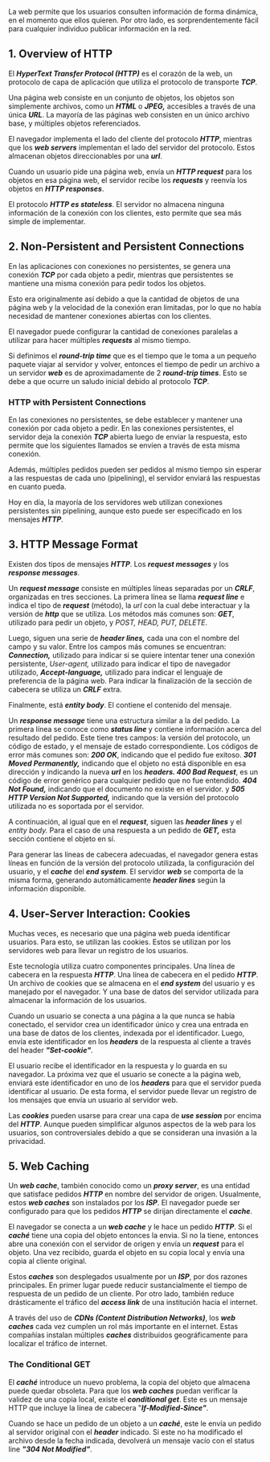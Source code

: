 La web permite que los usuarios consulten información de forma dinámica, en el momento que ellos quieren. Por otro lado, es sorprendentemente fácil para cualquier individuo publicar información en la red.

## 1. Overview of HTTP

El ***HyperText Transfer Protocol (HTTP)*** es el corazón de la web, un protocolo de capa de aplicación que utiliza el protocolo de transporte ***TCP***.

Una página web consiste en un conjunto de objetos, los objetos son simplemente archivos, como un ***HTML*** o ***JPEG,*** accesibles a través de una única ***URL***. La mayoría de las páginas web consisten en un único archivo base, y múltiples objetos referenciados.

El navegador implementa el lado del cliente del protocolo ***HTTP***, mientras que los ***web servers*** implementan el lado del servidor del protocolo. Estos almacenan objetos direccionables por una ***url***.

Cuando un usuario pide una página web, envía un ***HTTP request*** para los objetos en esa página web, el servidor recibe los ***requests*** y reenvía los objetos en ***HTTP responses***.

El protocolo ***HTTP es stateless***. El servidor no almacena ninguna información de la conexión con los clientes, esto permite que sea más simple de implementar.

## 2. Non-Persistent and Persistent Connections

En las aplicaciones con conexiones no persistentes, se genera una conexión ***TCP*** por cada objeto a pedir, mientras que persistentes se mantiene una misma conexión para pedir todos los objetos.

Esto era originalmente así debido a que la cantidad de objetos de una página web y la velocidad de la conexión eran limitadas, por lo que no había necesidad de mantener conexiones abiertas con los clientes.

El navegador puede configurar la cantidad de conexiones paralelas a utilizar para hacer múltiples ***requests*** al mismo tiempo.

Si definimos el ***round-trip time*** que es el tiempo que le toma a un pequeño paquete viajar al servidor y volver, entonces el tiempo de pedir un archivo a un servidor ***web*** es de aproximadamente de 2 ***round-trip times***. Esto se debe a que ocurre un saludo inicial debido al protocolo ***TCP***.

### HTTP with Persistent Connections

En las conexiones no persistentes, se debe establecer y mantener una conexión por cada objeto a pedir. En las conexiones persistentes, el servidor deja la conexión ***TCP*** abierta luego de enviar la respuesta, esto permite que los siguientes llamados se envíen a través de esta misma conexión.

Además, múltiples pedidos pueden ser pedidos al mismo tiempo sin esperar a las respuestas de cada uno (pipelining), el servidor enviará las respuestas en cuanto pueda.

Hoy en día, la mayoría de los servidores web utilizan conexiones persistentes sin pipelining, aunque esto puede ser especificado en los mensajes ***HTTP***.

## 3. HTTP Message Format

Existen dos tipos de mensajes ***HTTP***. Los ***request messages*** y los ***response messages***.

Un ***request message*** consiste en múltiples líneas separadas por un ***CRLF***, organizadas en tres secciones. La primera línea se llama ***request line*** e indica el tipo de ***request*** (método), la *url* con la cual debe interactuar y la versión de ***http*** que se utiliza. Los métodos más comunes son: ***GET***, utilizado para pedir un objeto, y *POST, HEAD, PUT, DELETE*.

Luego, siguen una serie de ***header lines,*** cada una con el nombre del campo y su valor. Entre los campos más comunes se encuentran: ***Connection,*** utilizado para indicar si se quiere intentar tener una conexión persistente, *User-agent,* utilizado para indicar el tipo de navegador utilizado, ***Accept-language,*** utilizado para indicar el lenguaje de preferencia de la página web. Para indicar la finalización de la sección de cabecera se utiliza un ***CRLF*** extra.

Finalmente, está ***entity body***. El contiene el contenido del mensaje.

Un ***response message*** tiene una estructura similar a la del pedido. La primera línea se conoce como ***status line*** y contiene información acerca del resultado del pedido. Este tiene tres campos: la versión del protocolo, un código de estado, y el mensaje de estado correspondiente. Los códigos de error más comunes son: ***200 OK***, indicando que el pedido fue exitoso. ***301 Moved Permanently,*** indicando que el objeto no está disponible en esa dirección y indicando la nueva ***url*** en los ***headers. 400 Bad Request***, es un código de error genérico para cualquier pedido que no fue entendido. ***404 Not Found,*** indicando que el documento no existe en el servidor. y ***505 HTTP Version Not Supported,*** indicando que la versión del protocolo utilizada no es soportada por el servidor.

A continuación, al igual que en el ***request***, siguen las ***header lines*** y el *entity body.* Para el caso de una respuesta a un pedido de ***GET,*** esta sección contiene el objeto en sí.

Para generar las líneas de cabecera adecuadas, el navegador genera estas líneas en función de la versión del protocolo utilizada, la configuración del usuario, y el ***cache*** del ***end system***. El servidor ***web*** se comporta de la misma forma, generando automáticamente ***header lines*** según la información disponible.

## 4. User-Server Interaction: Cookies

Muchas veces, es necesario que una página web pueda identificar usuarios. Para esto, se utilizan las cookies. Estos se utilizan por los servidores web para llevar un registro de los usuarios.

Este tecnología utiliza cuatro componentes principales. Una línea de cabecera en la respuesta ***HTTP***. Una línea de cabecera en el pedido ***HTTP***. Un archivo de cookies que se almacena en el ***end system*** del usuario y es manejado por el navegador. Y una base de datos del servidor utilizada para almacenar la información de los usuarios.

Cuando un usuario se conecta a una página a la que nunca se había conectado, el servidor crea un identificador único y crea una entrada en una base de datos de los clientes, indexada por el identificador. Luego, envía este identificador en los ***headers*** de la respuesta al cliente a través del header ***"Set-cookie"***.

El usuario recibe el identificador en la respuesta y lo guarda en su navegador. La próxima vez que el usuario se conecte a la página web, enviará este identificador en uno de los ***headers*** para que el servidor pueda identificar al usuario. De esta forma, el servidor puede llevar un registro de los mensajes que envía un usuario al servidor web.

Las ***cookies*** pueden usarse para crear una capa de ***use session*** por encima del ***HTTP***. Aunque pueden simplificar algunos aspectos de la web para los usuarios, son controversiales debido a que se consideran una invasión a la privacidad.

## 5. Web Caching

Un ***web cache***, también conocido como un ***proxy server***, es una entidad que satisface pedidos ***HTTP*** en nombre del servidor de origen. Usualmente, estos ***web caches*** son instalados por los ***ISP***. El navegador puede ser configurado para que los pedidos ***HTTP*** se dirijan directamente el ***cache***.

El navegador se conecta a un ***web cache*** y le hace un pedido ***HTTP***. Si el ***caché*** tiene una copia del objeto entonces la envia. Si no la tiene, entonces abre una conexión con el servidor de origen y envía un ***request*** para el objeto. Una vez recibido, guarda el objeto en su copia local y envía una copia al cliente original.

Estos ***caches*** son desplegados usualmente por un ***ISP***, por dos razones principales. En primer lugar puede reducir sustancialmente el tiempo de respuesta de un pedido de un cliente. Por otro lado, también reduce drásticamente el tráfico del ***access link*** de una institución hacia el internet.

A través del uso de ***CDNs (Content Distribution Networks)***, los ***web caches*** cada vez cumplen un rol más importante en el internet. Estas compañías instalan múltiples ***caches*** distribuidos geográficamente para localizar el tráfico de internet.

### The Conditional GET

El ***caché*** introduce un nuevo problema, la copia del objeto que almacena puede quedar obsoleta. Para que los ***web caches*** puedan verificar la validez de una copia local, existe el ***conditional get***. Este es un mensaje HTTP que incluye la línea de cabecera "***If-Modified-Since"***.

Cuando se hace un pedido de un objeto a un ***caché***, este le envía un pedido al servidor original con el ***header*** indicado. Si este no ha modificado el archivo desde la fecha indicada, devolverá un mensaje vacío con el status line ***"304 Not Modified"***.
